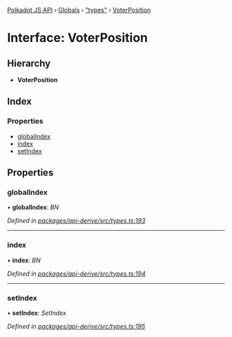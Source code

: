 [Polkadot JS API](../README.md) › [Globals](../globals.md) › ["types"](../modules/_types_.md) › [VoterPosition](_types_.voterposition.md)

# Interface: VoterPosition

## Hierarchy

* **VoterPosition**

## Index

### Properties

* [globalIndex](_types_.voterposition.md#globalindex)
* [index](_types_.voterposition.md#index)
* [setIndex](_types_.voterposition.md#setindex)

## Properties

###  globalIndex

• **globalIndex**: *BN*

*Defined in [packages/api-derive/src/types.ts:193](https://github.com/polkadot-js/api/blob/1f7b9f7f3/packages/api-derive/src/types.ts#L193)*

___

###  index

• **index**: *BN*

*Defined in [packages/api-derive/src/types.ts:194](https://github.com/polkadot-js/api/blob/1f7b9f7f3/packages/api-derive/src/types.ts#L194)*

___

###  setIndex

• **setIndex**: *SetIndex*

*Defined in [packages/api-derive/src/types.ts:195](https://github.com/polkadot-js/api/blob/1f7b9f7f3/packages/api-derive/src/types.ts#L195)*
